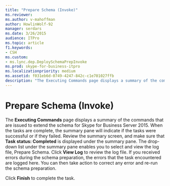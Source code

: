 ```yaml
---
title: "Prepare Schema (Invoke)"
ms.reviewer: 
ms.author: v-mahoffman
author: HowlinWolf-92
manager: serdars
ms.date: 3/26/2015
audience: ITPro
ms.topic: article
f1.keywords:
- CSH
ms.custom:
- ms.lync.dep.DeploySchemaPrepInvoke
ms.prod: skype-for-business-itpro
ms.localizationpriority: medium
ms.assetid: f031eb6d-0749-4247-842c-c1e701027ffb
description: "The Executing Commands page displays a summary of the commands that are issued to extend the schema for Skype for Business Server 2015. When the tasks are complete, the summary pane will indicate if the tasks were successful or if they failed. Review the summary screen, and make sure that Task status: Completed is displayed under the summary pane. The drop-down list under the summary pane enables you to select and view the log file, Prepare Schema. Click View Log to review the log file. If you received errors during the schema preparation, the errors that the task encountered are logged here. You can then take action to correct any error and re-run the schema preparation."
---
```


# Prepare Schema (Invoke)
 
The **Executing Commands** page displays a summary of the commands that are issued to extend the schema for Skype for Business Server 2015. When the tasks are complete, the summary pane will indicate if the tasks were successful or if they failed. Review the summary screen, and make sure that **Task status: Completed** is displayed under the summary pane. The drop-down list under the summary pane enables you to select and view the log file, Prepare Schema. Click **View Log** to review the log file. If you received errors during the schema preparation, the errors that the task encountered are logged here. You can then take action to correct any error and re-run the schema preparation.
  
Click **Finish** to complete the task.
  

